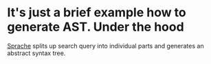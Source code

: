 It's just a brief example how to generate AST.
Under the hood 
===
[Sprache](https://github.com/sprache/Sprache) splits up search query into individual parts and generates an abstract syntax tree.
